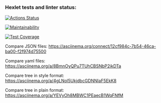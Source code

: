 ### Hexlet tests and linter status:

[![Actions Status](https://github.com/yuliia-myslyvets/frontend-project-46/workflows/hexlet-check/badge.svg)](https://github.com/yuliia-myslyvets/frontend-project-46/actions)

[![Maintainability](https://api.codeclimate.com/v1/badges/c254717bb00b6030bc40/maintainability)](https://codeclimate.com/github/yuliia-myslyvets/frontend-project-46/maintainability)

[![Test Coverage](https://api.codeclimate.com/v1/badges/c254717bb00b6030bc40/test_coverage)](https://codeclimate.com/github/yuliia-myslyvets/frontend-project-46/test_coverage)

Compare JSON files:
https://asciinema.org/connect/12cf984c-7b54-46ca-ba00-f2f974d75500

Compare yaml files:
https://asciinema.org/a/8BmnOyQPu7TUhCBSNbP2ikDTa

Compare tree in style format:
https://asciinema.org/a/4gLNol5UkjdbcGDNNIaF5EkK8

Compare tree in plain format:
https://asciinema.org/a/YEVyOh8MBWC1PEaecB1WqFNfM
